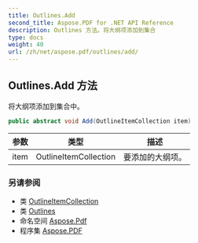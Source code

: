 ```yaml
---
title: Outlines.Add
second_title: Aspose.PDF for .NET API Reference
description: Outlines 方法。将大纲项添加到集合
type: docs
weight: 40
url: /zh/net/aspose.pdf/outlines/add/
---
```

## Outlines.Add 方法

将大纲项添加到集合中。

```csharp
public abstract void Add(OutlineItemCollection item)
```

| 参数 | 类型 | 描述 |
| --- | --- | --- |
| item | OutlineItemCollection | 要添加的大纲项。 |

### 另请参阅

* 类 [OutlineItemCollection](../../outlineitemcollection/)
* 类 [Outlines](../)
* 命名空间 [Aspose.Pdf](../../../aspose.pdf/)
* 程序集 [Aspose.PDF](../../../)
